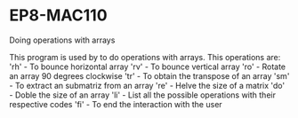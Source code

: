 # EP8-MAC110
Doing operations with arrays

This program is used by to do operations with arrays. This operations are: 
'rh' - To bounce horizontal array
'rv' - To bounce vertical array
'ro' - Rotate an array 90 degrees clockwise
'tr' - To obtain the transpose of an array
'sm' - To extract an submatriz from an array
're' - Helve the size of a matrix
'do' - Doble the size of an array
'li' - List all the possible operations with their respective codes
'fi' - To end the interaction with the user
